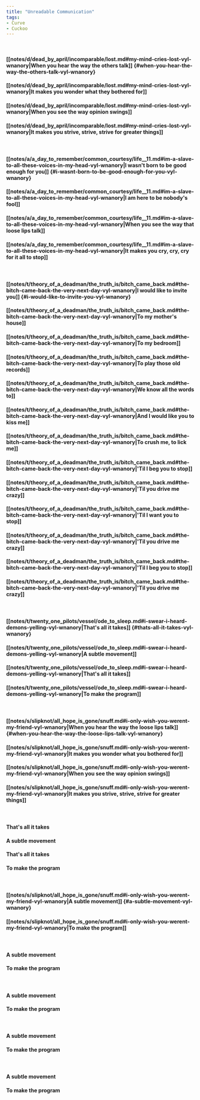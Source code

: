 ```yaml
---
title: "Unreadable Communication"
tags:
- Curve
- Cuckoo
---
```

&nbsp;
#### [[notes/d/dead_by_april/incomparable/lost.md#my-mind-cries-lost-vyl-wnanory|When you hear the way the others talk]] {#when-you-hear-the-way-the-others-talk-vyl-wnanory}
#### [[notes/d/dead_by_april/incomparable/lost.md#my-mind-cries-lost-vyl-wnanory|It makes you wonder what they bothered for]]
#### [[notes/d/dead_by_april/incomparable/lost.md#my-mind-cries-lost-vyl-wnanory|When you see the way opinion swings]]
#### [[notes/d/dead_by_april/incomparable/lost.md#my-mind-cries-lost-vyl-wnanory|It makes you strive, strive, strive for greater things]]
&nbsp;
#### [[notes/a/a_day_to_remember/common_courtesy/life__11.md#im-a-slave-to-all-these-voices-in-my-head-vyl-wnanory|I wasn't born to be good enough for you]] {#i-wasnt-born-to-be-good-enough-for-you-vyl-wnanory}
#### [[notes/a/a_day_to_remember/common_courtesy/life__11.md#im-a-slave-to-all-these-voices-in-my-head-vyl-wnanory|I am here to be nobody's fool]]
#### [[notes/a/a_day_to_remember/common_courtesy/life__11.md#im-a-slave-to-all-these-voices-in-my-head-vyl-wnanory|When you see the way that loose lips talk]]
#### [[notes/a/a_day_to_remember/common_courtesy/life__11.md#im-a-slave-to-all-these-voices-in-my-head-vyl-wnanory|It makes you cry, cry, cry for it all to stop]]
&nbsp;
#### [[notes/t/theory_of_a_deadman/the_truth_is/bitch_came_back.md#the-bitch-came-back-the-very-next-day-vyl-wnanory|I would like to invite you]] {#i-would-like-to-invite-you-vyl-wnanory}
#### [[notes/t/theory_of_a_deadman/the_truth_is/bitch_came_back.md#the-bitch-came-back-the-very-next-day-vyl-wnanory|To my mother's house]]
#### [[notes/t/theory_of_a_deadman/the_truth_is/bitch_came_back.md#the-bitch-came-back-the-very-next-day-vyl-wnanory|To my bedroom]]
#### [[notes/t/theory_of_a_deadman/the_truth_is/bitch_came_back.md#the-bitch-came-back-the-very-next-day-vyl-wnanory|To play those old records]]
#### [[notes/t/theory_of_a_deadman/the_truth_is/bitch_came_back.md#the-bitch-came-back-the-very-next-day-vyl-wnanory|We know all the words to]]
#### [[notes/t/theory_of_a_deadman/the_truth_is/bitch_came_back.md#the-bitch-came-back-the-very-next-day-vyl-wnanory|And I would like you to kiss me]]
#### [[notes/t/theory_of_a_deadman/the_truth_is/bitch_came_back.md#the-bitch-came-back-the-very-next-day-vyl-wnanory|To crush me, to lick me]]
#### [[notes/t/theory_of_a_deadman/the_truth_is/bitch_came_back.md#the-bitch-came-back-the-very-next-day-vyl-wnanory|'Til I beg you to stop]]
#### [[notes/t/theory_of_a_deadman/the_truth_is/bitch_came_back.md#the-bitch-came-back-the-very-next-day-vyl-wnanory|'Til you drive me crazy]]
#### [[notes/t/theory_of_a_deadman/the_truth_is/bitch_came_back.md#the-bitch-came-back-the-very-next-day-vyl-wnanory|'Til I want you to stop]]
#### [[notes/t/theory_of_a_deadman/the_truth_is/bitch_came_back.md#the-bitch-came-back-the-very-next-day-vyl-wnanory|'Til you drive me crazy]]
#### [[notes/t/theory_of_a_deadman/the_truth_is/bitch_came_back.md#the-bitch-came-back-the-very-next-day-vyl-wnanory|'Til I beg you to stop]]
#### [[notes/t/theory_of_a_deadman/the_truth_is/bitch_came_back.md#the-bitch-came-back-the-very-next-day-vyl-wnanory|'Til you drive me crazy]]
&nbsp;
#### [[notes/t/twenty_one_pilots/vessel/ode_to_sleep.md#i-swear-i-heard-demons-yelling-vyl-wnanory|That's all it takes]] {#thats-all-it-takes-vyl-wnanory}
#### [[notes/t/twenty_one_pilots/vessel/ode_to_sleep.md#i-swear-i-heard-demons-yelling-vyl-wnanory|A subtle movement]]
#### [[notes/t/twenty_one_pilots/vessel/ode_to_sleep.md#i-swear-i-heard-demons-yelling-vyl-wnanory|That's all it takes]]
#### [[notes/t/twenty_one_pilots/vessel/ode_to_sleep.md#i-swear-i-heard-demons-yelling-vyl-wnanory|To make the program]]
&nbsp;
#### [[notes/s/slipknot/all_hope_is_gone/snuff.md#i-only-wish-you-werent-my-friend-vyl-wnanory|When you hear the way the loose lips talk]] {#when-you-hear-the-way-the-loose-lips-talk-vyl-wnanory}
#### [[notes/s/slipknot/all_hope_is_gone/snuff.md#i-only-wish-you-werent-my-friend-vyl-wnanory|It makes you wonder what you bothered for]]
#### [[notes/s/slipknot/all_hope_is_gone/snuff.md#i-only-wish-you-werent-my-friend-vyl-wnanory|When you see the way opinion swings]]
#### [[notes/s/slipknot/all_hope_is_gone/snuff.md#i-only-wish-you-werent-my-friend-vyl-wnanory|It makes you strive, strive, strive for greater things]]
&nbsp;
#### That's all it takes
#### A subtle movement
#### That's all it takes
#### To make the program
&nbsp;
#### [[notes/s/slipknot/all_hope_is_gone/snuff.md#i-only-wish-you-werent-my-friend-vyl-wnanory|A subtle movement]] {#a-subtle-movement-vyl-wnanory}
#### [[notes/s/slipknot/all_hope_is_gone/snuff.md#i-only-wish-you-werent-my-friend-vyl-wnanory|To make the program]]
&nbsp;
#### A subtle movement
#### To make the program
&nbsp;
#### A subtle movement
#### To make the program
&nbsp;
#### A subtle movement
#### To make the program
&nbsp;
#### A subtle movement
#### To make the program
